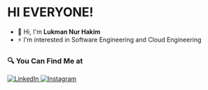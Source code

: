 # HI EVERYONE! 
- 👋 Hi, I'm **Lukman Nur Hakim**
- ⚡ I'm interested in Software Engineering and Cloud Engineering 

### 🔍 You Can Find Me at 
<p> 
  <a href="https://www.linkedin.com/in/lukman-nur-hakim" target="_blank">
    <img alt="LinkedIn" src="https://img.shields.io/badge/linkedin-%230077B5.svg?&style=for-the-badge&logo=linkedin&logoColor=white" />
  </a> 
  <a href="https://www.instagram.com/luqmannur_h/" target="_blank">
    <img alt="Instagram" src="https://img.shields.io/badge/instagram-%23E4405F.svg?&style=for-the-badge&logo=instagram&logoColor=white" />
  </a> 
</p>

